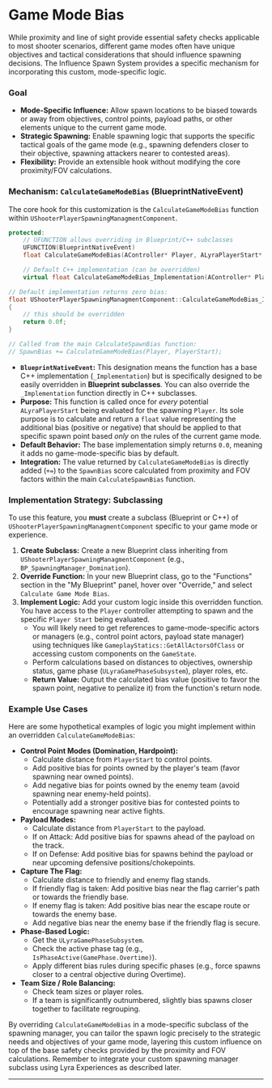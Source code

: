 # Game Mode Bias

While proximity and line of sight provide essential safety checks applicable to most shooter scenarios, different game modes often have unique objectives and tactical considerations that should influence spawning decisions. The Influence Spawn System provides a specific mechanism for incorporating this custom, mode-specific logic.

### Goal

* **Mode-Specific Influence:** Allow spawn locations to be biased towards or away from objectives, control points, payload paths, or other elements unique to the current game mode.
* **Strategic Spawning:** Enable spawning logic that supports the specific tactical goals of the game mode (e.g., spawning defenders closer to their objective, spawning attackers nearer to contested areas).
* **Flexibility:** Provide an extensible hook without modifying the core proximity/FOV calculations.

### Mechanism: `CalculateGameModeBias` (BlueprintNativeEvent)

The core hook for this customization is the `CalculateGameModeBias` function within `UShooterPlayerSpawningManagmentComponent`.

```cpp
protected:
    // UFUNCTION allows overriding in Blueprint/C++ subclasses
    UFUNCTION(BlueprintNativeEvent)
    float CalculateGameModeBias(AController* Player, ALyraPlayerStart* PlayerStart) const;

    // Default C++ implementation (can be overridden)
    virtual float CalculateGameModeBias_Implementation(AController* Player, ALyraPlayerStart* PlayerStart) const;

// Default implementation returns zero bias:
float UShooterPlayerSpawningManagmentComponent::CalculateGameModeBias_Implementation(AController* Player, ALyraPlayerStart* PlayerStart) const
{
    // this should be overridden
    return 0.0f;
}

// Called from the main CalculateSpawnBias function:
// SpawnBias += CalculateGameModeBias(Player, PlayerStart);
```

* **`BlueprintNativeEvent`:** This designation means the function has a base C++ implementation (`_Implementation`) but is specifically designed to be easily overridden in **Blueprint subclasses**. You can also override the `_Implementation` function directly in C++ subclasses.
* **Purpose:** This function is called once for _every_ potential `ALyraPlayerStart` being evaluated for the spawning `Player`. Its sole purpose is to calculate and return a `float` value representing the additional bias (positive or negative) that should be applied to that specific spawn point based _only_ on the rules of the current game mode.
* **Default Behavior:** The base implementation simply returns `0.0`, meaning it adds no game-mode-specific bias by default.
* **Integration:** The value returned by `CalculateGameModeBias` is directly added (`+=`) to the `SpawnBias` score calculated from proximity and FOV factors within the main `CalculateSpawnBias` function.

### Implementation Strategy: Subclassing

To use this feature, you **must** create a subclass (Blueprint or C++) of `UShooterPlayerSpawningManagmentComponent` specific to your game mode or experience.

1. **Create Subclass:** Create a new Blueprint class inheriting from `UShooterPlayerSpawningManagmentComponent` (e.g., `BP_SpawningManager_Domination`).
2. **Override Function:** In your new Blueprint class, go to the "Functions" section in the "My Blueprint" panel, hover over "Override," and select `Calculate Game Mode Bias`.
3. **Implement Logic:** Add your custom logic inside this overridden function. You have access to the `Player` controller attempting to spawn and the specific `Player Start` being evaluated.
   * You will likely need to get references to game-mode-specific actors or managers (e.g., control point actors, payload state manager) using techniques like `GameplayStatics::GetAllActorsOfClass` or accessing custom components on the `GameState`.
   * Perform calculations based on distances to objectives, ownership status, game phase (`ULyraGamePhaseSubsystem`), player roles, etc.
   * **Return Value:** Output the calculated bias value (positive to favor the spawn point, negative to penalize it) from the function's return node.

### Example Use Cases

Here are some hypothetical examples of logic you might implement within an overridden `CalculateGameModeBias`:

* **Control Point Modes (Domination, Hardpoint):**
  * Calculate distance from `PlayerStart` to control points.
  * Add positive bias for points owned by the player's team (favor spawning near owned points).
  * Add negative bias for points owned by the enemy team (avoid spawning near enemy-held points).
  * Potentially add a stronger positive bias for contested points to encourage spawning near active fights.
* **Payload Modes:**
  * Calculate distance from `PlayerStart` to the payload.
  * If on Attack: Add positive bias for spawns ahead of the payload on the track.
  * If on Defense: Add positive bias for spawns behind the payload or near upcoming defensive positions/chokepoints.
* **Capture The Flag:**
  * Calculate distance to friendly and enemy flag stands.
  * If friendly flag is taken: Add positive bias near the flag carrier's path or towards the friendly base.
  * If enemy flag is taken: Add positive bias near the escape route or towards the enemy base.
  * Add negative bias near the enemy base if the friendly flag is secure.
* **Phase-Based Logic:**
  * Get the `ULyraGamePhaseSubsystem`.
  * Check the active phase tag (e.g., `IsPhaseActive(GamePhase.Overtime)`).
  * Apply different bias rules during specific phases (e.g., force spawns closer to a central objective during Overtime).
* **Team Size / Role Balancing:**
  * Check team sizes or player roles.
  * If a team is significantly outnumbered, slightly bias spawns closer together to facilitate regrouping.

By overriding `CalculateGameModeBias` in a mode-specific subclass of the spawning manager, you can tailor the spawn logic precisely to the strategic needs and objectives of your game mode, layering this custom influence on top of the base safety checks provided by the proximity and FOV calculations. Remember to integrate your custom spawning manager subclass using Lyra Experiences as described later.

***
